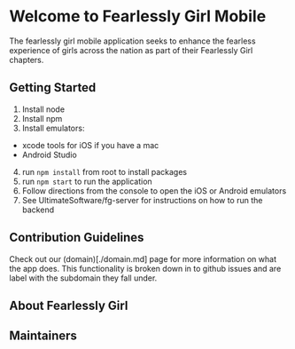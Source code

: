 # Welcome to Fearlessly Girl Mobile

The fearlessly girl mobile application seeks to enhance the fearless experience of girls across the nation as part of their Fearlessly Girl chapters.

## Getting Started

1. Install node
2. Install npm
3. Install emulators:
  - xcode tools for iOS if you have a mac
  - Android Studio
4. run `npm install` from root to install packages
5. run `npm start` to run the application
6. Follow directions from the console to open the iOS or Android emulators
7. See UltimateSoftware/fg-server for instructions on how to run the backend

## Contribution Guidelines

Check out our (domain)[./domain.md] page for more information on what the app does. This functionality is broken down in to github issues and are label with the subdomain they fall under.

## About Fearlessly Girl

## Maintainers
